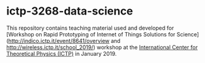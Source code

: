 # ictp-3268-data-science

This repository contains teaching material used and developed for [Workshop on Rapid Prototyping of Internet of Things Solutions for Science](http://indico.ictp.it/event/8641/overview and http://wireless.ictp.it/school_2019/) workshop at the [International Center for Theoretical Physics (ICTP)](https://www.ictp.it/) in January 2019.
